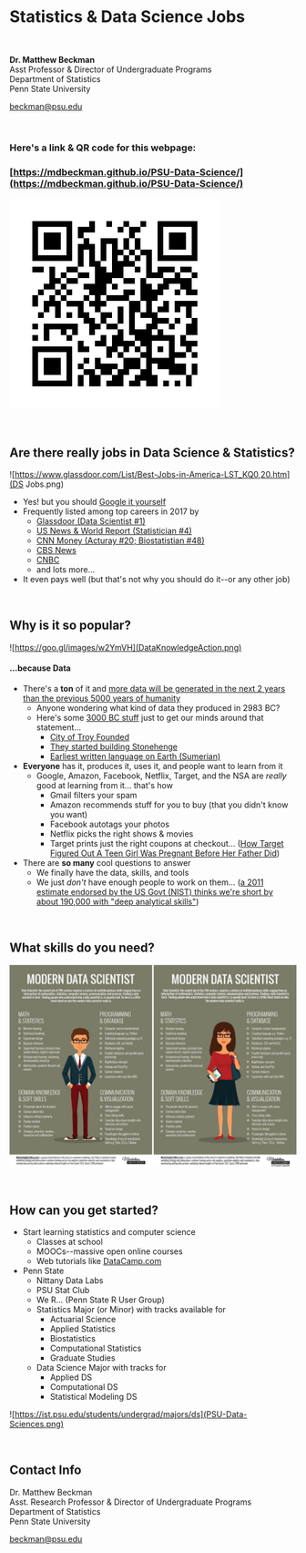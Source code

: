 # Statistics & Data Science Jobs

<br>

**Dr. Matthew Beckman**  
Asst Professor & Director of Undergraduate Programs  
Department of Statistics   
Penn State University  

<beckman@psu.edu>  


<br>

### Here's a link & QR code for this webpage:

### [https://mdbeckman.github.io/PSU-Data-Science/](https://mdbeckman.github.io/PSU-Data-Science/)

![](qr_code.jpg)

<br>

## Are there really jobs in Data Science & Statistics?  


![https://www.glassdoor.com/List/Best-Jobs-in-America-LST_KQ0,20.htm](DS Jobs.png)


- Yes! but you should [Google it yourself](http://lmgtfy.com/?q=data+scientist+careers)
- Frequently listed among top careers in 2017 by 
    - [Glassdoor (Data Scientist #1)](https://www.glassdoor.com/List/Best-Jobs-in-America-LST_KQ0,20.htm)
    - [US News & World Report (Statistician #4)](https://money.usnews.com/careers/best-jobs/rankings/the-100-best-jobs)
    - [CNN Money (Acturay #20; Biostatistian #48)](http://money.cnn.com/pf/best-jobs/2017/list/index.html)
    - [CBS News](https://www.cbsnews.com/media/the-best-11-jobs-in-america-for-2017/12/)
    - [CNBC](https://www.cnbc.com/2017/01/23/the-50-best-jobs-in-america-in-2017.html)
    - and lots more...
- It even pays well (but that's not why you should do it--or any other job)
    
<br>

## Why is it so popular?

![https://goo.gl/images/w2YmVH](DataKnowledgeAction.png)

#### ...because Data

- There's a **ton** of it and [more data will be generated in the next 2 years than the previous 5000 years of humanity](https://appdevelopermagazine.com/4773/2016/12/23/more-data-will-be-created-in-2017-than-the-previous-5,000-years-of-humanity-/)
    - Anyone wondering what kind of data they produced in 2983 BC?
    - Here's some [3000 BC stuff](https://en.wikipedia.org/wiki/30th_century_BC) just to get our minds around that statement...
        - [City of Troy Founded](https://en.wikipedia.org/wiki/Troy)
        - [They started building Stonehenge](https://en.wikipedia.org/wiki/Stonehenge)
        - [Earliest written language on Earth (Sumerian)](https://en.wikipedia.org/wiki/Sumerian_language)
- **Everyone** has it, produces it, uses it, and people want to learn from it
    - Google, Amazon, Facebook, Netflix, Target, and the NSA are *really* good at learning from it... that's how
        - Gmail filters your spam
        - Amazon recommends stuff for you to buy (that you didn't know you want)
        - Facebook autotags your photos
        - Netflix picks the right shows & movies
        - Target prints just the right coupons at checkout... ([How Target Figured Out A Teen Girl Was Pregnant Before Her Father Did](https://www.forbes.com/sites/kashmirhill/2012/02/16/how-target-figured-out-a-teen-girl-was-pregnant-before-her-father-did/#6afc1c6d6668))
- There are **so many** cool questions to answer
    - We finally have the data, skills, and tools
    - We just *don't* have enough people to work on them... ([a 2011 estimate endorsed by the US Govt (NIST) thinks we're short by about 190,000 with "deep analytical skills"](https://bigdatawg.nist.gov/pdf/MGI_big_data_full_report.pdf))

<br>

## What skills do you need?

![](DataScientistGraphic.jpg)

<br>

## How can you get started?

- Start learning statistics and computer science
    - Classes at school
    - MOOCs--massive open online courses
    - Web tutorials like [DataCamp.com](DataCamp.com)
- Penn State
    - Nittany Data Labs
    - PSU Stat Club
    - We R... (Penn State R User Group)
    - Statistics Major (or Minor) with tracks available for
        - Actuarial Science
        - Applied Statistics
        - Biostatistics
        - Computational Statistics
        - Graduate Studies
    - Data Science Major with tracks for
        - Applied DS
        - Computational DS
        - Statistical Modeling DS

![https://ist.psu.edu/students/undergrad/majors/ds](PSU-Data-Sciences.png)

<br>

## Contact Info

Dr. Matthew Beckman  
Asst. Research Professor & Director of Undergraduate Programs  
Department of Statistics  
Penn State University  

<beckman@psu.edu>  
